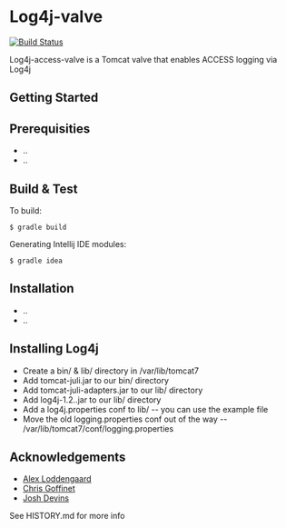 Log4j-valve
======

[![Build Status](https://travis-ci.org/clarkda/log4j-valve.svg?branch=master)](https://travis-ci.org/clarkda/log4j-valve)

Log4j-access-valve is a Tomcat valve that enables ACCESS logging via Log4j

Getting Started
---------------

Prerequisities
--------------

* ..
* ..

Build & Test
------------

To build:

    $ gradle build

Generating Intellij IDE modules:

    $ gradle idea

Installation
-------------

* ..
* ..

Installing Log4j
-------------
 
 * Create a bin/ & lib/ directory in /var/lib/tomcat7
 * Add tomcat-juli.jar to our bin/ directory
 * Add tomcat-juli-adapters.jar to our lib/ directory
 * Add log4j-1.2.<version>.jar to our lib/ directory
 * Add a log4j.properties conf to lib/ -- you can use the example file
 * Move the old logging.properties conf out of the way -- /var/lib/tomcat7/conf/logging.properties


Acknowledgements 
-------------
* [Alex Loddengaard](http://github.com/alexlod/scribe-log4j-appender)
* [Chris Goffinet](http://github.com/lenn0x/Scribe-log4j-Appender)
* [Josh Devins](http://github.com/joshdevins/Scribe-log4j-Appender)

See HISTORY.md for more info
